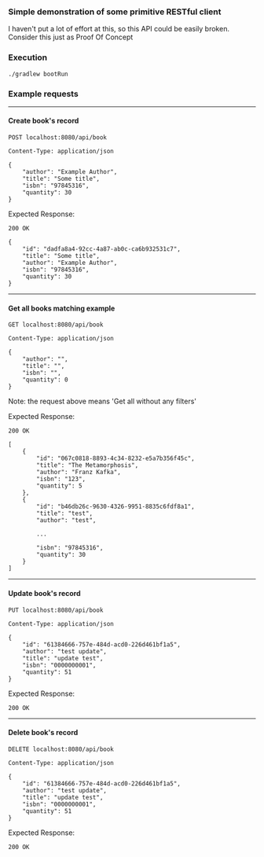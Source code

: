 ### Simple demonstration of some primitive RESTful client

I haven't put a lot of effort at this, so this API could be easily broken. Consider this just as Proof Of Concept

### Execution

``./gradlew bootRun``


### Example requests

---

#### Create book's record
```
POST localhost:8080/api/book

Content-Type: application/json

{
    "author": "Example Author",
    "title": "Some title",
    "isbn": "97845316",
    "quantity": 30
}
```

Expected Response: 

```
200 OK

{
    "id": "dadfa8a4-92cc-4a87-ab0c-ca6b932531c7",
    "title": "Some title",
    "author": "Example Author",
    "isbn": "97845316",
    "quantity": 30
}
```

---

#### Get all books matching example
```
GET localhost:8080/api/book

Content-Type: application/json

{
    "author": "",
    "title": "",
    "isbn": "",
    "quantity": 0
}
```
Note: the request above means 'Get all without any filters'

Expected Response:

```
200 OK

[
    {
        "id": "067c0818-8893-4c34-8232-e5a7b356f45c",
        "title": "The Metamorphosis",
        "author": "Franz Kafka",
        "isbn": "123",
        "quantity": 5
    },
    {
        "id": "b46db26c-9630-4326-9951-8835c6fdf8a1",
        "title": "test",
        "author": "test",

        ...

        "isbn": "97845316",
        "quantity": 30
    }
]
```

---

#### Update book's record
```
PUT localhost:8080/api/book

Content-Type: application/json

{
    "id": "61384666-757e-484d-acd0-226d461bf1a5",
    "author": "test update",
    "title": "update test",
    "isbn": "0000000001",
    "quantity": 51
}
```

Expected Response:

```
200 OK
```

---

#### Delete book's record
```
DELETE localhost:8080/api/book

Content-Type: application/json

{
    "id": "61384666-757e-484d-acd0-226d461bf1a5",
    "author": "test update",
    "title": "update test",
    "isbn": "0000000001",
    "quantity": 51
}
```

Expected Response:

```
200 OK
```